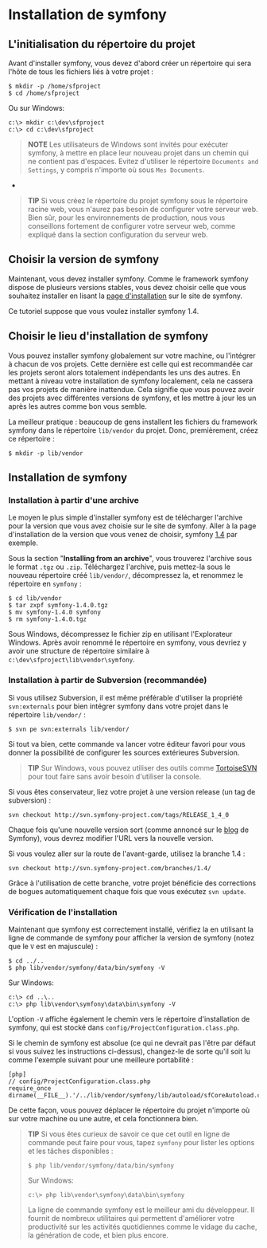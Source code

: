 Installation de symfony
====================

L'initialisation du répertoire du projet
----------------------------------

Avant d'installer symfony, vous devez d'abord créer un répertoire qui sera l'hôte
de tous les fichiers liés à votre projet :

    $ mkdir -p /home/sfproject
    $ cd /home/sfproject

Ou sur Windows:

    c:\> mkdir c:\dev\sfproject
    c:\> cd c:\dev\sfproject

>**NOTE**
>Les utilisateurs de Windows sont invités pour exécuter symfony, à mettre en place leur nouveau
>projet dans un chemin qui ne contient pas d'espaces.
>Evitez d'utiliser le répertoire `Documents and Settings`, y compris n'importe où
>sous `Mes Documents`.

-

>**TIP**
>Si vous créez le répertoire du projet symfony sous le répertoire racine
>web, vous n'aurez pas besoin de configurer votre serveur web. Bien sûr, pour
>les environnements de production, nous vous conseillons fortement de configurer votre serveur web,
>comme expliqué dans la section configuration du serveur web.

Choisir la version de symfony
----------------------------

Maintenant, vous devez installer symfony. Comme le framework symfony dispose de plusieurs versions
stables, vous devez choisir celle que vous souhaitez installer en lisant la
[page d'installation](http://www.symfony-project.org/installation) sur le
site de symfony.

Ce tutoriel suppose que vous voulez installer symfony 1.4.

Choisir le lieu d'installation de symfony
-------------------------------------------

Vous pouvez installer symfony globalement sur votre machine, ou l'intégrer à chacun de
vos projets. Cette dernière est celle qui est recommandée car les projets seront alors
totalement indépendants les uns des autres. En mettant à niveau votre installation de symfony localement,
cela ne cassera pas vos projets de manière inattendue. Cela signifie que vous pouvez
avoir des projets avec différentes versions de symfony, et les mettre à jour les un après les autres
comme bon vous semble.

La meilleur pratique : beaucoup de gens installent les fichiers du framework symfony dans le
répertoire `lib/vendor` du projet. Donc, premièrement, créez ce répertoire :

    $ mkdir -p lib/vendor

Installation de symfony
------------------

### Installation à partir d'une archive

Le moyen le plus simple d'installer symfony est de télécharger l'archive pour la version
que vous avez choisie sur le site de symfony. Aller à la page d'installation de la
version que vous venez de choisir, symfony
[1.4](http://www.symfony-project.org/installation/1_4) par exemple.

Sous la section "**Installing from an archive**", vous trouverez l'archive sous le format `.tgz`
ou `.zip`. Téléchargez l'archive, puis mettez-la sous le nouveau répertoire créé
`lib/vendor/`, décompressez la, et renommez le répertoire en `symfony` :

    $ cd lib/vendor
    $ tar zxpf symfony-1.4.0.tgz
    $ mv symfony-1.4.0 symfony
    $ rm symfony-1.4.0.tgz

Sous Windows, décompressez le fichier zip en utilisant l'Explorateur Windows.
Après avoir renommé le répertoire en symfony, vous devriez y avoir une structure
de répertoire similaire à `c:\dev\sfproject\lib\vendor\symfony`.

### Installation à partir de Subversion (recommandée)

Si vous utilisez Subversion, il est même préférable d'utiliser la propriété `svn:externals`
pour bien intégrer symfony dans votre projet dans le répertoire `lib/vendor/` :

    $ svn pe svn:externals lib/vendor/

Si tout va bien, cette commande va lancer votre éditeur favori pour vous donner
la possibilité de configurer les sources extérieures Subversion.

>**TIP**
>Sur Windows, vous pouvez utiliser des outils comme [TortoiseSVN](http://tortoisesvn.net/)
>pour tout faire sans avoir besoin d'utiliser la console.

Si vous êtes conservateur, liez votre projet à une version release (un tag de
subversion) :

    svn checkout http://svn.symfony-project.com/tags/RELEASE_1_4_0 

Chaque fois qu'une nouvelle version sort (comme annoncé sur le
[blog](http://www.symfony-project.org/blog/) de Symfony), vous devrez modifier l'URL
vers la nouvelle version.

Si vous voulez aller sur la route de l'avant-garde, utilisez la branche 1.4 :

    svn checkout http://svn.symfony-project.com/branches/1.4/

Grâce à l'utilisation de cette branche, votre projet bénéficie des corrections de bogues automatiquement
chaque fois que vous exécutez `svn update`.

### Vérification de l'installation

Maintenant que symfony est correctement installé, vérifiez la en utilisant la
ligne de commande de symfony pour afficher la version de symfony (notez que le `V` est en majuscule) :

    $ cd ../..
    $ php lib/vendor/symfony/data/bin/symfony -V

Sur Windows:

    c:\> cd ..\..
    c:\> php lib\vendor\symfony\data\bin\symfony -V

L'option `-V` affiche également le chemin vers le répertoire d'installation de symfony,
qui est stocké dans `config/ProjectConfiguration.class.php`.

Si le chemin de symfony est absolue (ce qui ne devrait pas l'être par défaut si vous
suivez les instructions ci-dessus), changez-le de sorte qu'il soit lu comme l'exemple suivant
pour une meilleure portabilité :

    [php] 
    // config/ProjectConfiguration.class.php 
    require_once dirname(__FILE__).'/../lib/vendor/symfony/lib/autoload/sfCoreAutoload.class.php'; 

De cette façon, vous pouvez déplacer le répertoire du projet n'importe où sur votre machine ou
une autre, et cela fonctionnera bien.

>**TIP**
>Si vous êtes curieux de savoir ce que cet outil en ligne de commande peut faire pour vous, tapez
>`symfony` pour lister les options et les tâches disponibles :
>
>     $ php lib/vendor/symfony/data/bin/symfony
>
>Sur Windows:
>
>     c:\> php lib\vendor\symfony\data\bin\symfony
>
>La ligne de commande symfony est le meilleur ami du développeur. Il fournit de nombreux
>utilitaires qui permettent d'améliorer votre productivité sur les activités quotidiennes comme
>le vidage du cache, la génération de code, et bien plus encore.
